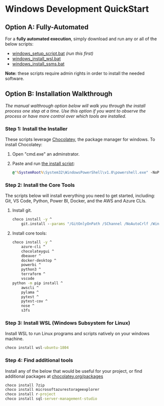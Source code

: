 # Windows Development QuickStart

## Option A: Fully-Automated

For a **fully automated execution**, simply download and run any or all of the below scripts:

- [windows_setup_script.bat](windows_setup_script.bat) _(run this first)_
- [windows_install_wsl.bat](windows_setup_script.bat)
- [windows_install_ssms.bat](windows_setup_script.bat)

**Note:** these scripts require admin rights in order to install the needed software.

## Option B: Installation Walkthrough

_The manual walthrough option below will walk you through the install process one step at a time. Use this option if you want to observe the process or have more control over which tools are installed._

### Step 1: Install the Installer

These scripts leverage [Chocolatey](https://chocolatey.org), the package manager for windows. To install Chocolatey:

1. Open "cmd.exe" an adminstrator.
2. Paste and run [the install script](https://chocolatey.org/docs/installation#install-with-cmdexe):

    ```cmd
    @"%SystemRoot%\System32\WindowsPowerShell\v1.0\powershell.exe" -NoProfile -InputFormat None -ExecutionPolicy Bypass -Command "iex ((New-Object System.Net.WebClient).DownloadString('https://chocolatey.org/install.ps1'))" && SET "PATH=%PATH%;%ALLUSERSPROFILE%\chocolatey\bin"
    ```

### Step 2: Install the Core Tools

The scripts below will install everything you need to get started, including: Git, VS Code, Python, Power BI, Docker, and the AWS and Azure CLIs.

1. Install git.

    ```cmd
    choco install -y ^
        git.install --params "/GitOnlyOnPath /SChannel /NoAutoCrlf /WindowsTerminal"
    ```

2. Install core tools:

    ```cmd
    choco install -y ^
        azure-cli ^
        chocolateygui ^
        dbeaver ^
        docker-desktop ^
        powerbi ^
        python3 ^
        terraform ^
        vscode
    python -m pip install ^
        awscli ^
        pylama ^
        pytest ^
        pytest-cov ^
        nose ^
        s3fs
    ```

### Step 3: Install WSL (Windows Subsystem for Linux)

Install WSL to run Linux programs and scripts natively on your windows machine.

```cmd
choco install wsl-ubuntu-1804
```

### Step 4: Find additional tools

Install any of the below that would be useful for your project, or find additional packages at [chocolatey.org/packages](https://chocolatey.org/packages)

```cmd
choco install 7zip
choco install microsoftazurestorageexplorer
choco install r-project
choco install sql-server-management-studio
```
